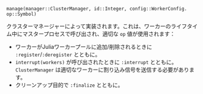 ```
manage(manager::ClusterManager, id::Integer, config::WorkerConfig. op::Symbol)
```

クラスターマネージャーによって実装されます。これは、ワーカーのライフタイム中にマスタープロセスで呼び出され、適切な `op` 値が使用されます：

  * ワーカーがJuliaワーカープールに追加/削除されるときに `:register`/`:deregister` とともに。
  * `interrupt(workers)` が呼び出されたときに `:interrupt` とともに。`ClusterManager` は適切なワーカーに割り込み信号を送信する必要があります。
  * クリーンアップ目的で `:finalize` とともに。
